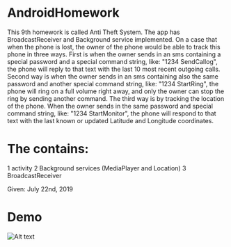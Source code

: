 # AndroidHomework
This 9th homework is called Anti Theft System. The app has BroadcastReceiver and Background service implemented.
On a case that when the phone is lost, the owner of the phone would be able to track this phone in three ways.
First is when the owner sends in an sms containing a special password and a special command string, like: 
"1234 SendCallog", the phone will reply to that text with the last 10 most recent outgoing calls.
Second way is when the owner sends in an sms containing also the same password and another special command string, like:
"1234 StartRing", the phone will ring on a full volume right away, and only the owner can stop the ring by sending another command.
The third way is by tracking the location of the phone. When the owner sends in the same password and special command string, like:
"1234 StartMonitor", the phone will respond to that text with the last known or updated Latitude and Longitude coordinates.


# The contains:
1 activity
2 Background services (MediaPlayer and Location)
3 BroadcastReceiver

Given: July 22nd, 2019

# Demo
![Alt text](Screenshot/app.gif?raw=true "demo")
